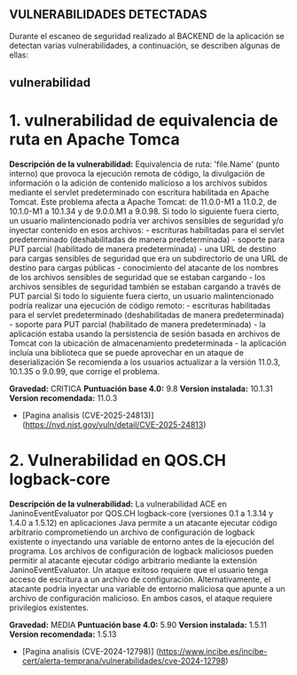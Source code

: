 ## VULNERABILIDADES DETECTADAS ##
Durante el escaneo de seguridad realizado al BACKEND de la aplicación se detectan varias vulnerabilidades, a continuación, se describen algunas de ellas:  
## vulnerabilidad
# 1. vulnerabilidad de equivalencia de ruta en Apache Tomca 

**Descripción de la vulnerabilidad:** Equivalencia de ruta: 'file.Name' (punto interno) que provoca la ejecución remota de código, la divulgación de información o la adición de contenido malicioso a los archivos subidos mediante el servlet predeterminado con escritura habilitada en Apache Tomcat. Este problema afecta a Apache Tomcat: de 11.0.0-M1 a 11.0.2, de 10.1.0-M1 a 10.1.34 y de 9.0.0.M1 a 9.0.98. Si todo lo siguiente fuera cierto, un usuario malintencionado podría ver archivos sensibles de seguridad y/o inyectar contenido en esos archivos: - escrituras habilitadas para el servlet predeterminado (deshabilitadas de manera predeterminada) - soporte para PUT parcial (habilitado de manera predeterminada) - una URL de destino para cargas sensibles de seguridad que era un subdirectorio de una URL de destino para cargas públicas - conocimiento del atacante de los nombres de los archivos sensibles de seguridad que se estaban cargando - los archivos sensibles de seguridad también se estaban cargando a través de PUT parcial Si todo lo siguiente fuera cierto, un usuario malintencionado podría realizar una ejecución de código remoto: - escrituras habilitadas para el servlet predeterminado (deshabilitadas de manera predeterminada) - soporte para PUT parcial (habilitado de manera predeterminada) - la aplicación estaba usando la persistencia de sesión basada en archivos de Tomcat con la ubicación de almacenamiento predeterminada - la aplicación incluía una biblioteca que se puede aprovechar en un ataque de deserialización Se recomienda a los usuarios actualizar a la versión 11.0.3, 10.1.35 o 9.0.99, que corrige el problema.

 **Gravedad:** CRITICA 
 **Puntuación base 4.0:** 9.8 
 **Version instalada:** 10.1.31 
 **Version recomendada:** 11.0.3 

- [Pagina analisis (CVE-2025-24813)] (https://nvd.nist.gov/vuln/detail/CVE-2025-24813)


# 2. Vulnerabilidad en QOS.CH logback-core 

**Descripción de la vulnerabilidad:** La vulnerabilidad ACE en JaninoEventEvaluator por QOS.CH logback-core (versiones 0.1 a 1.3.14 y 1.4.0 a 1.5.12) en aplicaciones Java permite a un atacante ejecutar código arbitrario comprometiendo un archivo de configuración de logback existente o inyectando una variable de entorno antes de la ejecución del programa. Los archivos de configuración de logback maliciosos pueden permitir al atacante ejecutar código arbitrario mediante la extensión JaninoEventEvaluator. Un ataque exitoso requiere que el usuario tenga acceso de escritura a un archivo de configuración. Alternativamente, el atacante podría inyectar una variable de entorno maliciosa que apunte a un archivo de configuración malicioso. En ambos casos, el ataque requiere privilegios existentes.

**Gravedad:** MEDIA
**Puntuación base 4.0:** 5.90
**Version instalada:** 1.5.11
**Version recomendada:** 1.5.13

- [Pagina analisis (CVE-2024-12798)] (https://www.incibe.es/incibe-cert/alerta-temprana/vulnerabilidades/cve-2024-12798)
